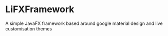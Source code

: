 # LiFXFramework
A simple JavaFX framework based around google material design and live customisation themes
